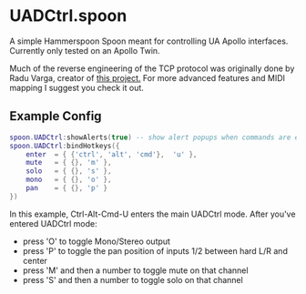 # UADCtrl.spoon

A simple Hammerspoon Spoon meant for controlling UA Apollo interfaces. Currently only tested on an Apollo Twin.

Much of the reverse engineering of the TCP protocol was originally done by Radu Varga, creator of [this project.](https://github.com/raduvarga/UA-Midi-Control) For more advanced features and MIDI mapping I suggest you check it out.

## Example Config

```lua
spoon.UADCtrl:showAlerts(true) -- show alert popups when commands are executed
spoon.UADCtrl:bindHotkeys({
    enter  = { {'ctrl', 'alt', 'cmd'},  'u' },
    mute   = { {}, 'm' },
    solo   = { {}, 's' },
    mono   = { {}, 'o' },
    pan    = { {}, 'p' }
})
```

In this example, Ctrl-Alt-Cmd-U enters the main UADCtrl mode. After you've entered UADCtrl mode:

- press 'O' to toggle Mono/Stereo output
- press 'P' to toggle the pan position of inputs 1/2 between hard L/R and center
- press 'M' and then a number to toggle mute on that channel
- press 'S' and then a number to toggle solo on that channel